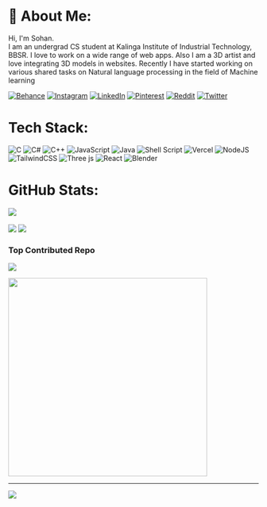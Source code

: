 # 💫 About Me:
Hi, I'm Sohan.<br>I am an undergrad CS student at Kalinga Institute of Industrial Technology, BBSR. I love to work on a wide range of web apps. Also I am a 3D artist and love integrating 3D models in websites. Recently I have started working on various shared tasks on Natural language processing in the field of Machine learning


[![Behance](https://img.shields.io/badge/Behance-1769ff?logo=behance&logoColor=white)](https://behance.net/itsmesohan) [![Instagram](https://img.shields.io/badge/Instagram-%23E4405F.svg?logo=Instagram&logoColor=white)](https://instagram.com/sohxnnn.exe) [![LinkedIn](https://img.shields.io/badge/LinkedIn-%230077B5.svg?logo=linkedin&logoColor=white)](https://www.linkedin.com/in/sohan-c-44736a245/) [![Pinterest](https://img.shields.io/badge/Pinterest-%23E60023.svg?logo=Pinterest&logoColor=white)](https://pinterest.com/VRTX3D) [![Reddit](https://img.shields.io/badge/Reddit-%23FF4500.svg?logo=Reddit&logoColor=white)](https://reddit.com/user/Sohxn) [![Twitter](https://img.shields.io/badge/Twitter-%231DA1F2.svg?logo=Twitter&logoColor=white)](https://twitter.com/sohxnnn) 

# Tech Stack:
![C](https://img.shields.io/badge/c-%2300599C.svg?style=for-the-badge&logo=c&logoColor=white) ![C#](https://img.shields.io/badge/c%23-%23239120.svg?style=for-the-badge&logo=csharp&logoColor=white) ![C++](https://img.shields.io/badge/c++-%2300599C.svg?style=for-the-badge&logo=c%2B%2B&logoColor=white) ![JavaScript](https://img.shields.io/badge/javascript-%23323330.svg?style=for-the-badge&logo=javascript&logoColor=%23F7DF1E) ![Java](https://img.shields.io/badge/java-%23ED8B00.svg?style=for-the-badge&logo=openjdk&logoColor=white) ![Shell Script](https://img.shields.io/badge/shell_script-%23121011.svg?style=for-the-badge&logo=gnu-bash&logoColor=white) ![Vercel](https://img.shields.io/badge/vercel-%23000000.svg?style=for-the-badge&logo=vercel&logoColor=white) ![NodeJS](https://img.shields.io/badge/node.js-6DA55F?style=for-the-badge&logo=node.js&logoColor=white) ![TailwindCSS](https://img.shields.io/badge/tailwindcss-%2338B2AC.svg?style=for-the-badge&logo=tailwind-css&logoColor=white) ![Three js](https://img.shields.io/badge/threejs-black?style=for-the-badge&logo=three.js&logoColor=white) ![React](https://img.shields.io/badge/react-%2320232a.svg?style=for-the-badge&logo=react&logoColor=%2361DAFB) ![Blender](https://img.shields.io/badge/blender-%23F5792A.svg?style=for-the-badge&logo=blender&logoColor=white)
# GitHub Stats:
![](https://github-readme-stats.vercel.app/api?username=Sohxn&theme=dark&hide_border=false&include_all_commits=false&count_private=false)<br/><br/>
![](https://github-readme-streak-stats.herokuapp.com/?user=Sohxn&theme=dark&hide_border=false)
![](https://github-readme-stats.vercel.app/api/top-langs/?username=Sohxn&theme=dark&hide_border=false&include_all_commits=false&count_private=false&layout=compact)

### Top Contributed Repo
![](https://github-contributor-stats.vercel.app/api?username=Sohxn&limit=5&theme=tokyonight&combine_all_yearly_contributions=true)


<img src='https://randommeme-five.vercel.app/' style="height: 400px;"/>

---
[![](https://visitcount.itsvg.in/api?id=Sohxn&icon=0&color=0)](https://visitcount.itsvg.in)

<!-- Proudly created with GPRM ( https://gprm.itsvg.in ) -->
